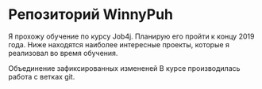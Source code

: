 # Репозиторий WinnyPuh
Я прохожу обучение по курсу Job4j. Планирую его пройти к концу 2019 года.
Ниже находятся наиболее интересные проекты, которые я реализовал во время обучения.

Объединение зафиксированных измененей
В курсе производилась работа с ветках git.